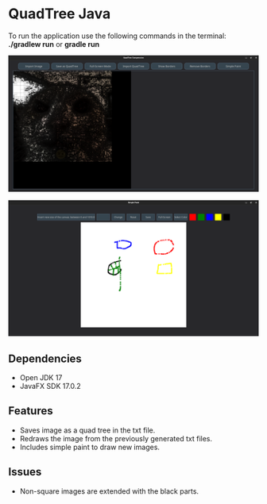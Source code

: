 # QuadTree Java
To run the application use the following commands in the terminal: <b>./gradlew run</b> or <b>gradle run</b>

![Main View](images/Main%20View.png)

![Simple Paint](images/Simple%20Paint.png)

## Dependencies

- Open JDK 17
- JavaFX SDK 17.0.2

## Features

- Saves image as a quad tree in the txt file.</li>
- Redraws the image from the previously generated txt files.
- Includes simple paint to draw new images.

## Issues

- Non-square images are extended with the black parts.
